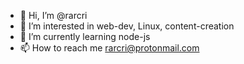 - 👋 Hi, I’m @rarcri
- 👀 I’m interested in web-dev, Linux, content-creation 
- 🌱 I’m currently learning node-js
- 📫 How to reach me rarcri@protonmail.com

<!---
rarcri/rarcri is a ✨ special ✨ repository because its `README.md` (this file) appears on your GitHub profile.
You can click the Preview link to take a look at your changes.
--->
